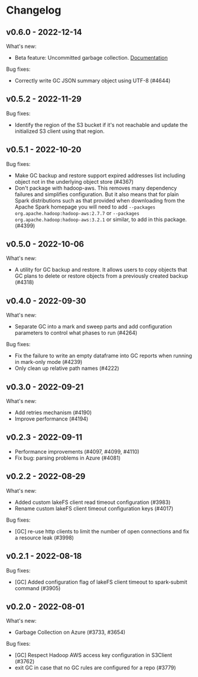 # Changelog

## v0.6.0 - 2022-12-14

What's new:
* Beta feature: Uncommitted garbage collection. [Documentation](https://docs.lakefs.io/howto/garbage-collection.html#beta:-deleting-uncommitted-objects)

Bug fixes:
* Correctly write GC JSON summary object using UTF-8 (#4644)

## v0.5.2 - 2022-11-29
Bug fixes:
* Identify the region of the S3 bucket if it's not reachable and update the initialized S3 client using that region.

## v0.5.1 - 2022-10-20
Bug fixes:
* Make GC backup and restore support expired addresses list including object not in the underlying object store (#4367)
* Don't package with hadoop-aws.  This removes many dependency failures and
  simplifies configuration.  But it also means that for plain Spark
  distributions such as that provided when downloading from the Apache Spark
  homepage you will need to add `--packages
  org.apache.hadoop:hadoop-aws:2.7.7` or `--packages
  org.apache.hadoop:hadoop-aws:3.2.1` or similar, to add in this package. (#4399)

## v0.5.0 - 2022-10-06
What's new:
* A utility for GC backup and restore. It allows users to copy objects that GC plans to delete or restore objects
from a previously created backup (#4318)

## v0.4.0 - 2022-09-30
What's new:
* Separate GC into a mark and sweep parts and add configuration parameters to control what phases to run (#4264)

Bug fixes:
* Fix the failure to write an empty dataframe into GC reports when running in mark-only mode (#4239)
* Only clean up relative path names (#4222) 

## v0.3.0 - 2022-09-21
What's new:
- Add retries mechanism (#4190)
- Improve performance (#4194)

## v0.2.3 - 2022-09-11
- Performance improvements (#4097, #4099, #4110)
- Fix bug: parsing problems in Azure (#4081)

## v0.2.2 - 2022-08-29
What's new:
- Added custom lakeFS client read timeout configuration (#3983)
- Rename custom lakeFS client timeout configuration keys (#4017)

Bug fixes:
- [GC] re-use http clients to limit the number of open connections and fix a resource leak (#3998)   

## v0.2.1 - 2022-08-18
Bug fixes:
- [GC] Added configuration flag of lakeFS client timeout to spark-submit command (#3905)

## v0.2.0 - 2022-08-01
What's new:
- Garbage Collection on Azure (#3733, #3654)

Bug fixes:
- [GC] Respect Hadoop AWS access key configuration in S3Client (#3762)
- exit GC in case that no GC rules are configured for a repo (#3779)
